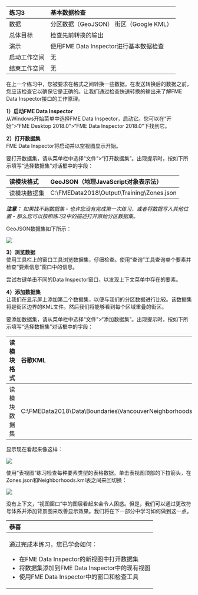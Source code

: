 |  练习3 |  基本数据检查 |
| :--- | :--- |
| 数据 | 分区数据（GeoJSON） 街区（Google KML） |
| 总体目标 | 检查先前转换的输出 |
| 演示 | 使用FME Data Inspector进行基本数据检查 |
| 启动工作空间 | 无 |
| 结束工作空间 | 无 |

在上一个练习中，您被要求在格式之间转换一些数据。在发送转换后的数据之前，您应该检查它以确保它是正确的。让我们通过检查快速转换的输出来了解FME Data Inspector接口的工作原理。

**1）启动FME Data Inspector**  
从Windows开始菜单中选择FME Data Inspector，启动它。您可以在“开始”&gt;“FME Desktop 2018.0”&gt;“FME Data Inspector 2018.0”下找到它。

  
**2）打开数据集**  
 FME Data Inspector将启动并以空视图显示开始。

要打开数据集，请从菜单栏中选择“文件”&gt;“打开数据集”。出现提示时，按如下所示填写“选择数据集”对话框中的字段：

| 读模块格式 | GeoJSON（地理JavaScript对象表示法） |
| :--- | :--- |
| 读模块数据集 | C:\FMEData2018\Output\Training\Zones.json |

_**注意：**_ _如果找不到数据集 - 也许您没有完成第一次练习，或者将数据写入其他位置 - 那么您可以按照练习2中的描述打开原始分区数据集。_

GeoJSON数据集如下所示：

[![](../../.gitbook/assets/img1.212.ex3.datainspectordataview.png)](https://github.com/safesoftware/FMETraining/blob/Desktop-Basic-2018/DesktopBasic1Basics/Images/Img1.212.Ex3.DataInspectorDataView.png)

  
**3）浏览数据**  
使用工具栏上的窗口工具浏览数据集，仔细检查。使用“查询”工具查询单个要素并检查“要素信息”窗口中的信息。

尝试右键单击不同的Data Inspector窗口，以发现上下文菜单中存在的要素。

  
**4）添加数据集**  
让我们在显示屏上添加第二个数据集，以便与我们的分区数据进行比较。该数据集将是街区边界的KML文件。然后我们将能够看到每个区域重叠的街区。

要添加数据集，请从菜单栏中选择“文件”&gt;“添加数据集”。出现提示时，按如下所示填写“选择数据集”对话框中的字段：

| 读模块格式 | 谷歌KML |
| :--- | :--- |
| 读模块数据集 | C:\FMEData2018\Data\Boundaries\VancouverNeighborhoods.kml |

显示现在看起来像这样：

[![](../../.gitbook/assets/img1.213.ex3.datainspectoraddeddataview.png)](https://github.com/safesoftware/FMETraining/blob/Desktop-Basic-2018/DesktopBasic1Basics/Images/Img1.213.Ex3.DataInspectorAddedDataView.png)

使用“表视图”练习检查每种要素类型的表格数据。单击表视图顶部的下拉箭头，在Zones.json和Neighborhoods.kml表之间来回切换：

[![](../../.gitbook/assets/img1.212b.ex3.datainspectortableviewswitch.png)](https://github.com/safesoftware/FMETraining/blob/Desktop-Basic-2018/DesktopBasic1Basics/Images/Img1.212b.Ex3.DataInspectorTableViewSwitch.png)

没有上下文，“视图窗口”中的图层看起来会令人困惑。但是，我们可以通过更改符号体系并添加背景图来改善显示效果。我们将在下一部分中学习如何做到这一点。

<table>
  <thead>
    <tr>
      <th style="text-align:left">恭喜</th>
    </tr>
  </thead>
  <tbody>
    <tr>
      <td style="text-align:left">
        <p>通过完成本练习，您已学会如何：
          <br />
        </p>
        <ul>
          <li>在FME Data Inspector的新视图中打开数据集</li>
          <li>将数据集添加到FME Data Inspector中的现有视图</li>           
          <li>使用FME Data Inspector中的窗口和检查工具</li>
        </ul>
      </td>
    </tr>
  </tbody>
</table>
